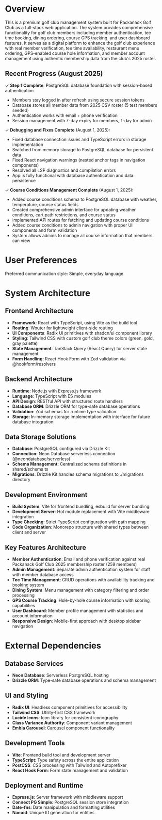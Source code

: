 # Overview

This is a premium golf club management system built for Packanack Golf Club as a full-stack web application. The system provides comprehensive functionality for golf club members including member authentication, tee time booking, dining ordering, course GPS tracking, and user dashboard features. It serves as a digital platform to enhance the golf club experience with real member verification, tee time availability, restaurant menu ordering, GPS-enabled course hole information, and member account management using authentic membership data from the club's 2025 roster.

## Recent Progress (August 2025)
✓ **Step 1 Complete**: PostgreSQL database foundation with session-based authentication
- Members stay logged in after refresh using secure session tokens
- Database stores all member data from 2025 CSV roster (5 test members seeded)
- Authentication works with email + phone verification
- Session management with 7-day expiry for members, 1-day for admin

✓ **Debugging and Fixes Complete** (August 1, 2025):
- Fixed database connection issues and TypeScript errors in storage implementation
- Switched from memory storage to PostgreSQL database for persistent data
- Fixed React navigation warnings (nested anchor tags in navigation components)
- Resolved all LSP diagnostics and compilation errors
- App is fully functional with database authentication and data persistence

✓ **Course Conditions Management Complete** (August 1, 2025):
- Added course conditions schema to PostgreSQL database with weather, temperature, course status fields
- Created comprehensive admin interface for updating weather conditions, cart path restrictions, and course status
- Implemented API routes for fetching and updating course conditions
- Added course conditions to admin navigation with proper UI components and form validation
- System allows admins to manage all course information that members can view

# User Preferences

Preferred communication style: Simple, everyday language.

# System Architecture

## Frontend Architecture
- **Framework**: React with TypeScript, using Vite as the build tool
- **Routing**: Wouter for lightweight client-side routing
- **UI Components**: Radix UI primitives with shadcn/ui component library
- **Styling**: Tailwind CSS with custom golf club theme colors (green, gold, gray palette)
- **State Management**: TanStack Query (React Query) for server state management
- **Form Handling**: React Hook Form with Zod validation via @hookform/resolvers

## Backend Architecture
- **Runtime**: Node.js with Express.js framework
- **Language**: TypeScript with ES modules
- **API Design**: RESTful API with structured route handlers
- **Database ORM**: Drizzle ORM for type-safe database operations
- **Validation**: Zod schemas for runtime type validation
- **Storage**: In-memory storage implementation with interface for future database integration

## Data Storage Solutions
- **Database**: PostgreSQL configured via Drizzle Kit
- **Connection**: Neon Database serverless connection (@neondatabase/serverless)
- **Schema Management**: Centralized schema definitions in shared/schema.ts
- **Migrations**: Drizzle Kit handles schema migrations to ./migrations directory

## Development Environment
- **Build System**: Vite for frontend bundling, esbuild for server bundling
- **Development Server**: Hot module replacement with Vite middleware integration
- **Type Checking**: Strict TypeScript configuration with path mapping
- **Code Organization**: Monorepo structure with shared types between client and server

## Key Features Architecture
- **Member Authentication**: Email and phone verification against real Packanack Golf Club 2025 membership roster (259 members)
- **Admin Management**: Separate admin authentication system for staff with member database access
- **Tee Time Management**: CRUD operations with availability tracking and booking system
- **Dining System**: Menu management with category filtering and order processing
- **GPS Course Tracking**: Hole-by-hole course information with scoring capabilities  
- **User Dashboard**: Member profile management with statistics and account information
- **Responsive Design**: Mobile-first approach with desktop sidebar navigation

# External Dependencies

## Database Services
- **Neon Database**: Serverless PostgreSQL hosting
- **Drizzle ORM**: Type-safe database operations and schema management

## UI and Styling
- **Radix UI**: Headless component primitives for accessibility
- **Tailwind CSS**: Utility-first CSS framework
- **Lucide Icons**: Icon library for consistent iconography
- **Class Variance Authority**: Component variant management
- **Embla Carousel**: Carousel component functionality

## Development Tools
- **Vite**: Frontend build tool and development server
- **TypeScript**: Type safety across the entire application
- **PostCSS**: CSS processing with Tailwind and Autoprefixer
- **React Hook Form**: Form state management and validation

## Deployment and Runtime
- **Express.js**: Server framework with middleware support
- **Connect PG Simple**: PostgreSQL session store integration
- **Date-fns**: Date manipulation and formatting utilities
- **Nanoid**: Unique ID generation for entities
